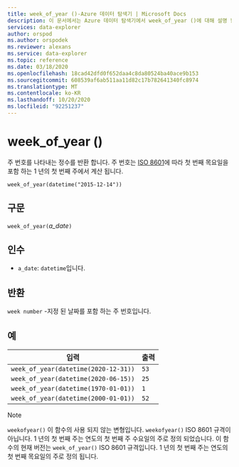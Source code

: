 ```yaml
---
title: week_of_year ()-Azure 데이터 탐색기 | Microsoft Docs
description: 이 문서에서는 Azure 데이터 탐색기에서 week_of_year ()에 대해 설명 합니다.
services: data-explorer
author: orspod
ms.author: orspodek
ms.reviewer: alexans
ms.service: data-explorer
ms.topic: reference
ms.date: 03/18/2020
ms.openlocfilehash: 18cad42dfd0f652daa4c8da80524ba40ace9b153
ms.sourcegitcommit: 608539af6ab511aa11d82c17b782641340fc8974
ms.translationtype: MT
ms.contentlocale: ko-KR
ms.lasthandoff: 10/20/2020
ms.locfileid: "92251237"
---
```

# <a name="week_of_year"></a>week_of_year ()

주 번호를 나타내는 정수를 반환 합니다. 주 번호는 [ISO 8601](https://en.wikipedia.org/wiki/ISO_8601#Week_dates)에 따라 첫 번째 목요일을 포함 하는 1 년의 첫 번째 주에서 계산 됩니다.

```kusto
week_of_year(datetime("2015-12-14"))
```

## <a name="syntax"></a>구문

`week_of_year(`*a_date*`)`

## <a name="arguments"></a>인수

* `a_date`: `datetime`입니다.

## <a name="returns"></a>반환

`week number` -지정 된 날짜를 포함 하는 주 번호입니다.

## <a name="examples"></a>예

|입력                                    |출력|
|-----------------------------------------|------|
|`week_of_year(datetime(2020-12-31))`     |`53`  |
|`week_of_year(datetime(2020-06-15))`     |`25`  |
|`week_of_year(datetime(1970-01-01))`     |`1`   |
|`week_of_year(datetime(2000-01-01))`     |`52`  |

> [!NOTE]
> `weekofyear()` 이 함수의 사용 되지 않는 변형입니다. `weekofyear()` ISO 8601 규격이 아닙니다. 1 년의 첫 번째 주는 연도의 첫 번째 주 수요일의 주로 정의 되었습니다.
이 함수의 현재 버전는 `week_of_year()` ISO 8601 규격입니다. 1 년의 첫 번째 주는 연도의 첫 번째 목요일의 주로 정의 됩니다.